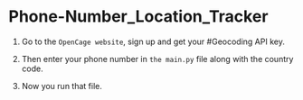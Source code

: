 # Phone-Number_Location_Tracker

1. Go to the `OpenCage website`, sign up and get your #Geocoding API key.

2. Then enter your phone number in `the main.py` file along with the country code.

3. Now you run that file.

